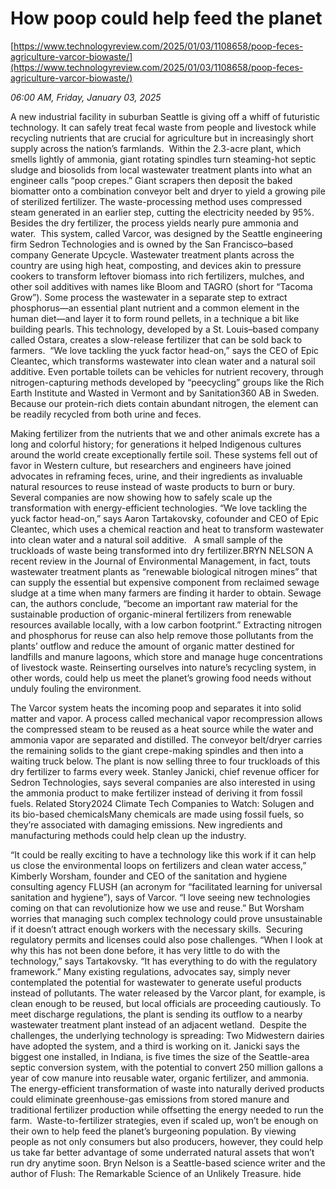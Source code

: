 # How poop could help feed the planet

[https://www.technologyreview.com/2025/01/03/1108658/poop-feces-agriculture-varcor-biowaste/](https://www.technologyreview.com/2025/01/03/1108658/poop-feces-agriculture-varcor-biowaste/)

*06:00 AM, Friday, January 03, 2025*

A new industrial facility in suburban Seattle is giving off a whiff of futuristic technology. It can safely treat fecal waste from people and livestock while recycling nutrients that are crucial for agriculture but in increasingly short supply across the nation’s farmlands.  Within the 2.3-acre plant, which smells lightly of ammonia, giant rotating spindles turn steaming-hot septic sludge and biosolids from local wastewater treatment plants into what an engineer calls “poop crepes.” Giant scrapers then deposit the baked biomatter onto a combination conveyor belt and dryer to yield a growing pile of sterilized fertilizer. The waste-­processing method uses compressed steam generated in an earlier step, cutting the electricity needed by 95%. Besides the dry fertilizer, the process yields nearly pure ammonia and water.   This system, called Varcor, was designed by the Seattle engineering firm Sedron Technologies and is owned by the San Francisco–based company Generate Upcycle. Wastewater treatment plants across the country are using high heat, composting, and devices akin to pressure cookers to transform leftover biomass into rich fertilizers, mulches, and other soil additives with names like Bloom and TAGRO (short for “Tacoma Grow”). Some process the wastewater in a separate step to extract phosphorus—an essential plant nutrient and a common element in the human diet—and layer it to form round pellets, in a technique a bit like building pearls. This technology, developed by a St. Louis–based company called Ostara, creates a slow-release fertilizer that can be sold back to farmers.   “We love tackling the yuck factor head-on,” says the CEO of Epic Cleantec, which transforms wastewater into clean water and a natural soil additive.  Even portable toilets can be vehicles for nutrient recovery, through nitrogen-capturing methods developed by “peecycling” groups like the Rich Earth Institute and Wasted in Vermont and by Sanitation360 AB in Sweden. Because our protein-rich diets contain abundant nitrogen, the element can be readily recycled from both urine and feces.

Making fertilizer from the nutrients that we and other animals excrete has a long and colorful history; for generations it helped Indigenous cultures around the world create exceptionally fertile soil. These systems fell out of favor in Western culture, but researchers and engineers have joined advocates in reframing feces, urine, and their ingredients as invaluable natural resources to reuse instead of waste products to burn or bury. Several companies are now showing how to safely scale up the transformation with energy-efficient technologies. “We love tackling the yuck factor head-on,” says Aaron Tartakovsky, cofounder and CEO of Epic Cleantec, which uses a chemical reaction and heat to transform wastewater into clean water and a natural soil additive.    A small sample of the truckloads of waste being transformed into dry fertilizer.BRYN NELSON   A recent review in the Journal of Environmental Management, in fact, touts wastewater treatment plants as “renewable biological nitrogen mines” that can supply the essential but expensive component from reclaimed sewage sludge at a time when many farmers are finding it harder to obtain. Sewage can, the authors conclude, “become an important raw material for the sustainable production of organic-mineral fertilizers from renewable resources available locally, with a low carbon footprint.” Extracting nitrogen and phosphorus for reuse can also help remove those pollutants from the plants’ outflow and reduce the amount of organic matter destined for landfills and manure lagoons, which store and manage huge concentrations of livestock waste. Reinserting ourselves into nature’s recycling system, in other words, could help us meet the planet’s growing food needs without unduly fouling the environment.

The Varcor system heats the incoming poop and separates it into solid matter and vapor. A process called mechanical vapor recompression allows the compressed steam to be reused as a heat source while the water and ammonia vapor are separated and distilled. The conveyor belt/dryer carries the remaining solids to the giant crepe-making spindles and then into a waiting truck below. The plant is now selling three to four truckloads of this dry fertilizer to farms every week. Stanley Janicki, chief revenue officer for Sedron Technologies, says several companies are also interested in using the ammonia product to make fertilizer instead of deriving it from fossil fuels. Related Story2024 Climate Tech Companies to Watch: Solugen and its bio-based chemicalsMany chemicals are made using fossil fuels, so they’re associated with damaging emissions. New ingredients and manufacturing methods could help clean up the industry.

“It could be really exciting to have a technology like this work if it can help us close the environmental loops on fertilizers and clean water access,” Kimberly Worsham, founder and CEO of the sanitation and hygiene consulting agency FLUSH (an acronym for “facilitated learning for universal sanitation and hygiene”), says of Varcor. “I love seeing new technologies coming on that can revolutionize how we use and reuse.” But Worsham worries that managing such complex technology could prove unsustainable if it doesn’t attract enough workers with the necessary skills.  Securing regulatory permits and licenses could also pose challenges. “When I look at why this has not been done before, it has very little to do with the technology,” says Tartakovsky. “It has everything to do with the regulatory framework.” Many existing regulations, advocates say, simply never contemplated the potential for wastewater to generate useful products instead of pollutants. The water released by the Varcor plant, for example, is clean enough to be reused, but local officials are proceeding cautiously. To meet discharge regulations, the plant is sending its outflow to a nearby wastewater treatment plant instead of an adjacent wetland.  Despite the challenges, the underlying technology is spreading: Two Midwestern dairies have adopted the system, and a third is working on it. Janicki says the biggest one installed, in Indiana, is five times the size of the Seattle-area septic conversion system, with the potential to convert 250 million gallons a year of cow manure into reusable water, organic fertilizer, and ammonia. The energy-efficient transformation of waste into naturally derived products could eliminate greenhouse-gas emissions from stored manure and traditional fertilizer production while offsetting the energy needed to run the farm.  Waste-to-fertilizer strategies, even if scaled up, won’t be enough on their own to help feed the planet’s burgeoning population. By viewing people as not only consumers but also producers, however, they could help us take far better advantage of some underrated natural assets that won’t run dry anytime soon.  Bryn Nelson is a Seattle-based science writer and the author of Flush: The Remarkable Science of an Unlikely Treasure. hide

